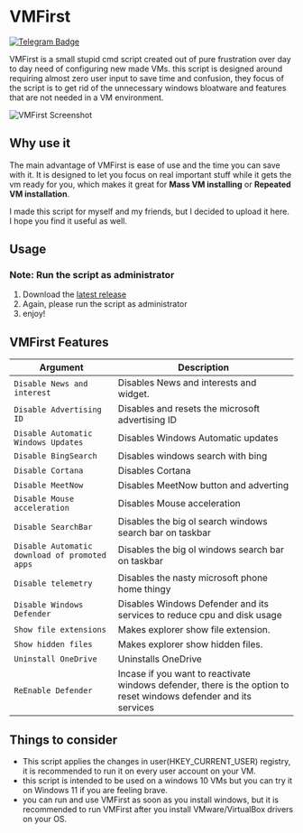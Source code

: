 # VMFirst

[![Telegram Badge](https://img.shields.io/badge/-HurbSquad-2ca5e0?style=flat&logo=telegram&logoColor=white&link=https://www.t.me/al1almasi)](https://www.t.me/HurbSquad)

VMFirst is a small stupid cmd script created out of pure frustration over day to day need of configuring new made VMs. this script is designed around requiring almost zero user input to save time and confusion, they focus of the script is to get rid of the unnecessary windows bloatware and features that are not needed in a VM environment.

![VMFirst Screenshot](https://i.imgur.com/7iYThss.png)

## Why use it

The main advantage of VMFirst is ease of use and the time you can save with it. It is designed to let you focus on real important stuff while it gets the vm ready for you, which makes it great for **Mass VM installing** or **Repeated VM installation**.

I made this script for myself and my friends, but I decided to upload it here. I hope you find it useful as well.

## Usage
### Note: Run the script as administrator

1. Download the [latest release](https://github.com/ferixy/vmfirst/releases/)
2. Again, please run the script as administrator
3. enjoy!

## VMFirst Features


| Argument                  | Description                                                                              |
| ------------------------- | -----------------------------------------------------------------------                  |
| `Disable News and interest`     | Disables News and interests and widget.               |
| `Disable Advertising ID`                      | Disables and resets the microsoft advertising ID |
| `Disable Automatic Windows Updates`   | Disables Windows Automatic updates                                       |
| `Disable BingSearch` | Disables windows search with bing                                |
| `Disable Cortana`                 | Disables Cortana                                                             |
| `Disable MeetNow`     | Disables MeetNow button and adverting                                                                 |
| `Disable Mouse acceleration`       | Disables Mouse acceleration                                                              |
| `Disable SearchBar` | Disables the big ol search windows search bar on taskbar                                                         |
| `Disable Automatic download of promoted apps` | Disables the big ol windows search bar on taskbar                                                         | 
| `Disable telemetry` | Disables the nasty microsoft phone home thingy                                                        |
| `Disable Windows Defender` | Disables Windows Defender and its services to reduce cpu and disk usage                                                        |
| `Show file extensions ` | Makes explorer show file extension.                                                        |
| `Show hidden files` | Makes explorer show hidden files.                                                        |
| `Uninstall OneDrive` | Uninstalls OneDrive                                                        |
| `ReEnable Defender` | Incase if you want to reactivate windows defender, there is the option to reset windows defender and its services                                                        |


## Things to consider

- This script applies the changes in user(HKEY_CURRENT_USER) registry, it is recommended to run it on every user account on your VM.
- this script is intended to be used on a windows 10 VMs but you can try it on Windows 11 if you are feeling brave.
- you can run and use VMFirst as soon as you install windows, but it is recommended to run VMFirst after you install VMware/VirtualBox drivers on your OS.